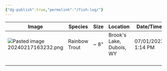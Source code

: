 ```yaml
---
{"dg-publish":true,"permalink":"/fish-log/"}
---
```



| Image | Species | Size | Location | Date/Time | Weather | Bait |
| ---- | ---- | ---- | ---- | ---- | ---- | ---- |
| ![Pasted image 20240217163232.png](/img/user/Pasted%20image%2020240217163232.png) | Rainbow Trout | ~ 8" | Brook's Lake, Dubois, WY | 07/01/2023 1:14 PM | Partly Cloudy | Parachute Adam |
|  |  |  |  |  |  |  |
|  |  |  |  |  |  |  |
|  |  |  |  |  |  |  |
|  |  |  |  |  |  |  |
